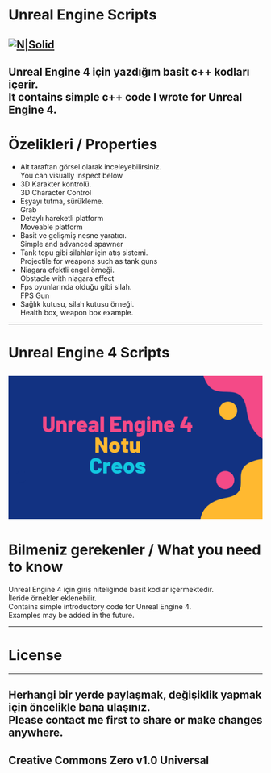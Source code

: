 <h1 class="code-line" data-line-start=0 data-line-end=1 ><a id="Unreal_Engine_Notlar_0"></a>Unreal Engine Scripts</h1>
<h2 class="code-line" data-line-start=2 data-line-end=4 ><a id="NSolidhttpsplaylhgoogleusercontentcom4ChxU_bzuJe8ix7IC7fYOq5xH3rtDjDMFogy4NsF6l8jNH9Q_G7zQUWoZtWvkliyww2247h1264rwhttpwwwartistscompanydigital_2"></a><a href="http://www.artistscompany.tech"><img src="https://raw.githubusercontent.com/creosB/presentation/main/background.png" alt="N|Solid"></a></h2>
<h2 class="code-line" data-line-start=4 data-line-end=6 ><a id="Unreal_Engine_4_iin_yazdm_basit_c_scriptlerini_ierir_4"></a>Unreal Engine 4 için yazdığım basit c++ kodları içerir.<br>
It contains simple c++ code I wrote for Unreal Engine 4.</h2>
<h1 class="code-line" data-line-start=6 data-line-end=7 ><a id="zelikleri_6"></a>Özelikleri / Properties</h1>
<ul>
<li class="has-line-data" data-line-start="7" data-line-end="8">Alt taraftan görsel olarak inceleyebilirsiniz.<br>
You can visually inspect below</li>
<li class="has-line-data" data-line-start="7" data-line-end="8">3D Karakter kontrolü.<br>
3D Character Control</li>
<li class="has-line-data" data-line-start="7" data-line-end="8">Eşyayı tutma, sürükleme.<br>
Grab</li>
<li class="has-line-data" data-line-start="7" data-line-end="8">Detaylı hareketli platform<br>
Moveable platform</li>
<li class="has-line-data" data-line-start="7" data-line-end="8">Basit ve gelişmiş nesne yaratıcı.<br>
Simple and advanced spawner</li>
<li class="has-line-data" data-line-start="7" data-line-end="8">Tank topu gibi silahlar için atış sistemi.<br>
Projectile for weapons such as tank guns</li>
<li class="has-line-data" data-line-start="7" data-line-end="8">Niagara efektli engel örneği.<br>
Obstacle with niagara effect</li>
<li class="has-line-data" data-line-start="7" data-line-end="8">Fps oyunlarında olduğu gibi silah.<br>
FPS Gun</li>
<li class="has-line-data" data-line-start="7" data-line-end="8">Sağlık kutusu, silah kutusu örneği.<br>
Health box, weapon box example.</li>
</ul>
<hr>
<h1 class="code-line" data-line-start=9 data-line-end=10 ><a id="Resimli_Konu_Anlatm_9"></a>Unreal Engine 4 Scripts</h1>
<h2 class="code-line" data-line-start=14 data-line-end=16 ><a id="An_old_rock_in_the_deserthttpsrawgithubusercontentcomcreosBCPPdersveorneklerimainresim1png_C_Konu_anlatmhttpsgithubcomcreosBCPPdersveornekleriblobmaincppanlatC4B1mpdf_14"></a><a href="https://github.com/creosB/UnrealScripts/blob/main/UE4%20Not.pdf"><img src="https://raw.githubusercontent.com/creosB/UnrealScripts/main/Outline_Table%20of%20Contents.png" alt="An old rock in the desert" title="Unreal Engine"></a></h2>
<h1 class="code-line" data-line-start=13 data-line-end=14 ><a id="Bilmeniz_gerekenler_13"></a>Bilmeniz gerekenler / What you need to know</h1>
<p class="has-line-data" data-line-start="14" data-line-end="16">Unreal Engine 4 için giriş niteliğinde basit kodlar içermektedir.<br>
İleride örnekler eklenebilir.<br>
Contains simple introductory code for Unreal Engine 4.<br>
Examples may be added in the future.</p>
</blockquote>
<hr>
<h1 class="code-line" data-line-start=17 data-line-end=18 ><a id="License_17"></a>License</h1>
<hr>
<h2 class="code-line" data-line-start=19 data-line-end=21 ><a id="Herhangi_bir_yerde_paylamak_deiiklik_yapmak_iin_ncelikle_bana_ulanz_19"></a>Herhangi bir yerde paylaşmak, değişiklik yapmak için öncelikle bana ulaşınız.<br>
Please contact me first to share or make changes anywhere.</h2>
<h2 class="code-line" data-line-start=21 data-line-end=23 ><a id="Creative_Commons_Zero_v10_Universal_21"></a>Creative Commons Zero v1.0 Universal</h2>

